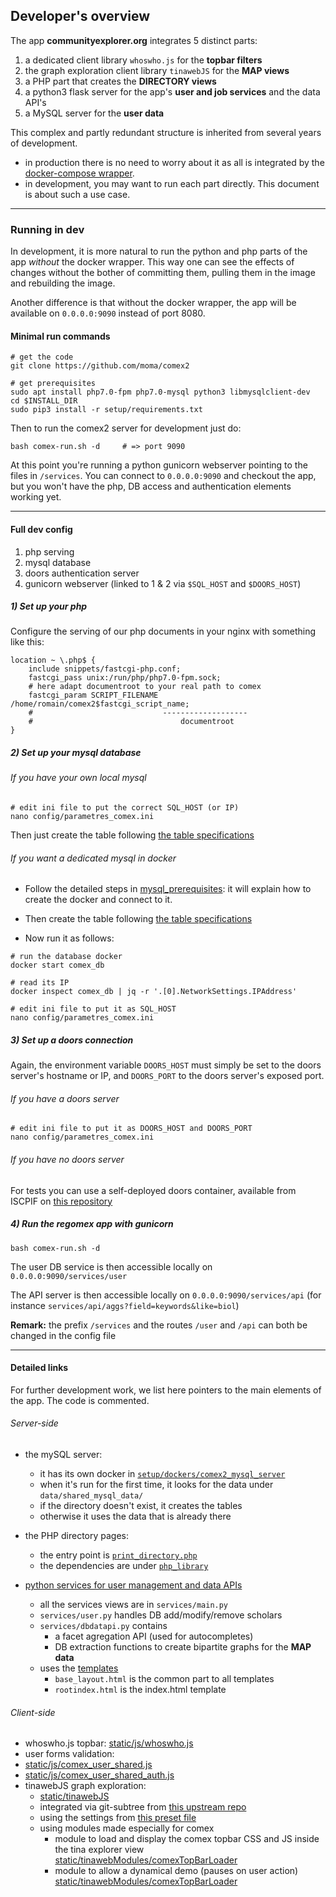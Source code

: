 ## Developer's overview

The app **communityexplorer.org** integrates 5 distinct parts:
  1. a dedicated client library `whoswho.js` for the **topbar filters**
  2. the graph exploration client library `tinawebJS` for the **MAP views**
  3. a PHP part that creates the **DIRECTORY views**
  4. a python3 flask server for the app's **user and job services** and the data API's
  5. a MySQL server for the **user data**

This complex and partly redundant structure is inherited from several years of development.
  - in production there is no need to worry about it as all is integrated by the [docker-compose wrapper](https://github.com/moma/comex2/tree/master/setup/dockers).
  - in development, you may want to run each part directly. This document is about such a use case.

-------

### Running in dev

In development, it is more natural to run the python and php parts of the app *without* the docker wrapper.
This way one can see the effects of changes without the bother of committing them, pulling them in the image and rebuilding the image.

Another difference is that without the docker wrapper, the app will be available on `0.0.0.0:9090` instead of port 8080.

#### Minimal run commands

```
# get the code
git clone https://github.com/moma/comex2

# get prerequisites
sudo apt install php7.0-fpm php7.0-mysql python3 libmysqlclient-dev
cd $INSTALL_DIR
sudo pip3 install -r setup/requirements.txt
```

Then to run the comex2 server for development just do:
```
bash comex-run.sh -d     # => port 9090
```

At this point you're running a python gunicorn webserver pointing to the files in `/services`. You can connect to `0.0.0.0:9090` and checkout the app, but you won't have the php, DB access and authentication elements working yet.

-------

#### Full dev config
  1. php serving
  2. mysql database
  3. doors authentication server
  4. gunicorn webserver (linked to 1 & 2 via `$SQL_HOST` and `$DOORS_HOST`)

##### 1) Set up your php
Configure the serving of our php documents in your nginx with something like this:

```
location ~ \.php$ {
    include snippets/fastcgi-php.conf;
    fastcgi_pass unix:/run/php/php7.0-fpm.sock;
    # here adapt documentroot to your real path to comex
    fastcgi_param SCRIPT_FILENAME /home/romain/comex2$fastcgi_script_name;
    #                             -------------------
    #                                 documentroot
}
```


##### 2) Set up your mysql database

###### If you have your own local mysql
```
# edit ini file to put the correct SQL_HOST (or IP)
nano config/parametres_comex.ini
```
Then just create the table following [the table specifications](https://github.com/moma/comex2/blob/master/doc/table_specifications.md)

###### If you want a dedicated mysql in docker

  - Follow the detailed steps in [mysql_prerequisites](https://github.com/moma/comex2/blob/master/setup/dockers/mysql_prerequisites.md): it will explain how to create the docker and connect to it.

  - Then create the table following [the table specifications](https://github.com/moma/comex2/blob/master/doc/table_specifications.md)
  - Now run it as follows:

```
# run the database docker
docker start comex_db

# read its IP
docker inspect comex_db | jq -r '.[0].NetworkSettings.IPAddress'

# edit ini file to put it as SQL_HOST
nano config/parametres_comex.ini
```

##### 3) Set up a doors connection
Again, the environment variable `DOORS_HOST` must simply be set to the doors server's hostname or IP, and `DOORS_PORT` to the doors server's exposed port.

###### If you have a doors server
```
# edit ini file to put it as DOORS_HOST and DOORS_PORT
nano config/parametres_comex.ini
```

###### If you have no doors server

For tests you can use a self-deployed doors container, available from ISCPIF on [this repository](https://github.com/ISCPIF/doors-docker)


##### 4) Run the regomex app with gunicorn
```
bash comex-run.sh -d
```

The user DB service is then accessible locally on `0.0.0.0:9090/services/user`

The API server is then accessible locally on `0.0.0.0:9090/services/api`
(for instance `services/api/aggs?field=keywords&like=biol`)

**Remark:** the prefix `/services` and the routes `/user` and `/api` can both be changed in the config file

-------


#### Detailed links
For further development work, we list here pointers to the main elements of the app. The code is commented.

###### Server-side
  - the mySQL server:
    - it has its own docker in  [`setup/dockers/comex2_mysql_server`](https://github.com/moma/comex2/tree/master/setup/dockers/comex2_mysql_server)
    - when it's run for the first time, it looks for the data under `data/shared_mysql_data/`
    - if the directory doesn't exist, it creates the tables
    - otherwise it uses the data that is already there


  - the PHP directory pages:
    - the entry point is [`print_directory.php`](https://github.com/moma/comex2/blob/master/print_directory.php)
    - the dependencies are under [`php_library`](https://github.com/moma/comex2/tree/master/php_library)


  - [python services for user management and data APIs](https://github.com/moma/comex2/tree/master/services)
    - all the services views are in `services/main.py`
    - `services/user.py` handles DB add/modify/remove scholars
    - `services/dbdatapi.py` contains
      - a facet agregation API (used for autocompletes)
      - DB extraction functions to create bipartite graphs for the **MAP data**
    - uses the [templates](https://github.com/moma/comex2/tree/master/templates)
      - `base_layout.html` is the common part to all templates
      - `rootindex.html` is the index.html template

###### Client-side
 - whoswho.js topbar: [static/js/whoswho.js](https://github.com/moma/comex2/blob/master/static/js/whoswho.js)
 - user forms validation:
  - [static/js/comex_user_shared.js](https://github.com/moma/comex2/blob/master/static/js/comex_user_shared.js)
  - [static/js/comex_user_shared_auth.js](https://github.com/moma/comex2/blob/master/static/js/comex_user_shared_auth.js)
 - tinawebJS graph exploration:
   - [static/tinawebJS](https://github.com/moma/comex2/blob/master/static/tinawebJS)
   - integrated via git-subtree from [this upstream repo](https://github.com/moma/ProjectExplorer)
   - using the settings from [this preset file](https://github.com/moma/comex2/blob/master/static/tinawebJS/twpresets/settings_explorerjs.comex.js)
   - using modules made especially for comex
     - module to load and display the comex topbar CSS and JS inside the tina explorer view [static/tinawebModules/comexTopBarLoader](https://github.com/moma/comex2/blob/master/static/tinawebModules/comexTopBarLoader)
     - module to allow a dynamical demo (pauses on user action) [static/tinawebModules/comexTopBarLoader](https://github.com/moma/comex2/blob/master/static/tinawebModules/comexTopBarLoader)
